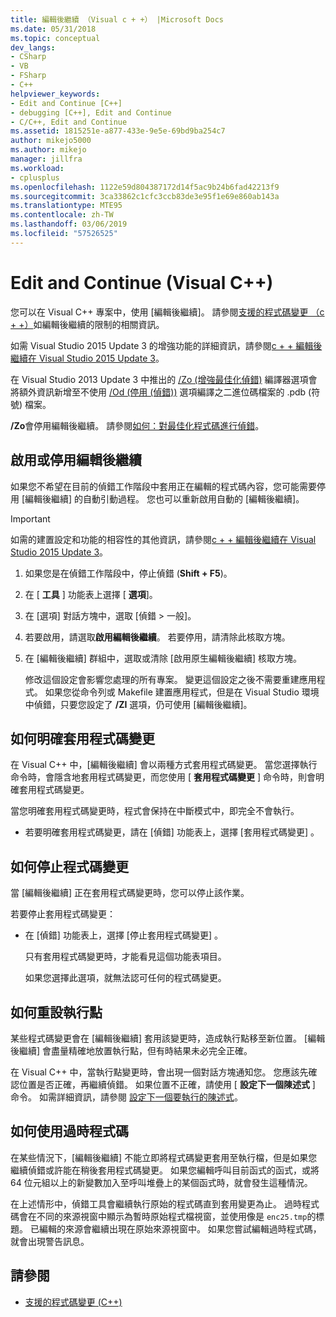 ```yaml
---
title: 編輯後繼續 （Visual c + +） |Microsoft Docs
ms.date: 05/31/2018
ms.topic: conceptual
dev_langs:
- CSharp
- VB
- FSharp
- C++
helpviewer_keywords:
- Edit and Continue [C++]
- debugging [C++], Edit and Continue
- C/C++, Edit and Continue
ms.assetid: 1815251e-a877-433e-9e5e-69bd9ba254c7
author: mikejo5000
ms.author: mikejo
manager: jillfra
ms.workload:
- cplusplus
ms.openlocfilehash: 1122e59d804387172d14f5ac9b24b6fad42213f9
ms.sourcegitcommit: 3ca33862c1cfc3ccb83de3e95f1e69e860ab143a
ms.translationtype: MTE95
ms.contentlocale: zh-TW
ms.lasthandoff: 03/06/2019
ms.locfileid: "57526525"
---
```

# <a name="edit-and-continue-visual-c"></a>Edit and Continue (Visual C++)
您可以在 Visual C++ 專案中，使用 [編輯後繼續]。 請參閱[支援的程式碼變更 （c + +）](../debugger/supported-code-changes-cpp.md)如編輯後繼續的限制的相關資訊。

如需 Visual Studio 2015 Update 3 的增強功能的詳細資訊，請參閱[c + + 編輯後繼續在 Visual Studio 2015 Update 3](https://devblogs.microsoft.com/cppblog/c-edit-and-continue-in-visual-studio-2015-update-3/)。

 在 Visual Studio 2013 Update 3 中推出的 [/Zo (增強最佳化偵錯)](/cpp/build/reference/zo-enhance-optimized-debugging) 編譯器選項會將額外資訊新增至不使用 [/Od (停用 (偵錯))](https://msdn.microsoft.com/library/aafb762y.aspx) 選項編譯之二進位碼檔案的 .pdb (符號) 檔案。

 **/Zo**會停用編輯後繼續。 請參閱[如何：對最佳化程式碼進行偵錯](../debugger/how-to-debug-optimized-code.md)。

##  <a name="BKMK_Enable_or_disable_automatic_invocation_of_Edit_and_Continue"></a> 啟用或停用編輯後繼續
 如果您不希望在目前的偵錯工作階段中套用正在編輯的程式碼內容，您可能需要停用 [編輯後繼續] 的自動引動過程。 您也可以重新啟用自動的 [編輯後繼續]。

> [!IMPORTANT]
> 如需的建置設定和功能的相容性的其他資訊，請參閱[c + + 編輯後繼續在 Visual Studio 2015 Update 3](https://devblogs.microsoft.com/cppblog/c-edit-and-continue-in-visual-studio-2015-update-3/)。

1. 如果您是在偵錯工作階段中，停止偵錯 (**Shift + F5**)。

2. 在 [ **工具** ] 功能表上選擇 [ **選項**]。

3. 在 [選項] 對話方塊中，選取 [偵錯 > 一般]。

4. 若要啟用，請選取**啟用編輯後繼續**。 若要停用，請清除此核取方塊。

5. 在 [編輯後繼續]  群組中，選取或清除 [啟用原生編輯後繼續]  核取方塊。

   修改這個設定會影響您處理的所有專案。 變更這個設定之後不需要重建應用程式。 如果您從命令列或 Makefile 建置應用程式，但是在 Visual Studio 環境中偵錯，只要您設定了 **/ZI** 選項，仍可使用 [編輯後繼續]。

##  <a name="BKMK_How_to_apply_code_changes_explicitly"></a> 如何明確套用程式碼變更
 在 Visual C++ 中，[編輯後繼續] 會以兩種方式套用程式碼變更。 當您選擇執行命令時，會隱含地套用程式碼變更，而您使用 [ **套用程式碼變更** ] 命令時，則會明確套用程式碼變更。

 當您明確套用程式碼變更時，程式會保持在中斷模式中，即完全不會執行。

-   若要明確套用程式碼變更，請在 [偵錯]  功能表上，選擇 [套用程式碼變更] 。

##  <a name="BKMK_How_to_stop_code_changes"></a> 如何停止程式碼變更
 當 [編輯後繼續] 正在套用程式碼變更時，您可以停止該作業。

 若要停止套用程式碼變更：

- 在 [偵錯]  功能表上，選擇 [停止套用程式碼變更] 。

  只有套用程式碼變更時，才能看見這個功能表項目。

  如果您選擇此選項，就無法認可任何的程式碼變更。

##  <a name="BKMK_How_to_reset_the_point_of_execution"></a> 如何重設執行點
 某些程式碼變更會在 [編輯後繼續] 套用該變更時，造成執行點移至新位置。 [編輯後繼續] 會盡量精確地放置執行點，但有時結果未必完全正確。

 在 Visual C++ 中，當執行點變更時，會出現一個對話方塊通知您。 您應該先確認位置是否正確，再繼續偵錯。 如果位置不正確，請使用 [ **設定下一個陳述式** ] 命令。 如需詳細資訊，請參閱 [設定下一個要執行的陳述式](https://msdn.microsoft.com/library/y740d9d3.aspx#BKMK_Set_the_next_statement_to_execute)。

##  <a name="BKMK_How_to_work_with_stale_code"></a> 如何使用過時程式碼
 在某些情況下，[編輯後繼續] 不能立即將程式碼變更套用至執行檔，但是如果您繼續偵錯或許能在稍後套用程式碼變更。 如果您編輯呼叫目前函式的函式，或將 64 位元組以上的新變數加入至呼叫堆疊上的某個函式時，就會發生這種情況。

 在上述情形中，偵錯工具會繼續執行原始的程式碼直到套用變更為止。 過時程式碼會在不同的來源視窗中顯示為暫時原始程式檔視窗，並使用像是 `enc25.tmp`的標題。 已編輯的來源會繼續出現在原始來源視窗中。 如果您嘗試編輯過時程式碼，就會出現警告訊息。

## <a name="see-also"></a>請參閱
- [支援的程式碼變更 (C++)](../debugger/supported-code-changes-cpp.md)
